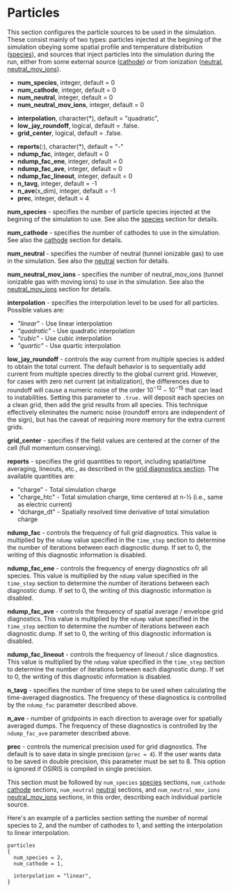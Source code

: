 # Particles

This section configures the particle sources to be used in the
simulation. These consist mainly of two types: particles injected at the
begining of the simulation obeying some spatial profile and temperature
distribution ([species](Species.md)), and
sources that inject particles into the simulation during the run, either
from some external source
([cathode](Cathode.md)) or from ionization
([neutral](Neutrals.md),
[neutral_mov_ions](Neutrals_with_Moving_Ions.md)).

- **num_species**, integer, default = 0
- **num_cathode**, integer, default = 0
- **num_neutral**, integer, default = 0
- **num_neutral_mov_ions**, integer, default = 0

<!-- -->

- **interpolation**, character(\*), default = "quadratic",
- **low_jay_roundoff**, logical, default = .false.
- **grid_center**, logical, default = .false.

<!-- -->

- **reports**(:), character(\*), default = "-"
- **ndump_fac**, integer, default = 0
- **ndump_fac_ene**, integer, default = 0
- **ndump_fac_ave**, integer, default = 0
- **ndump_fac_lineout**, integer, default = 0
- **n_tavg**, integer, default = -1
- **n_ave**(x_dim), integer, default = -1
- **prec**, integer, default = 4

**num_species** - specifies the number of particle species injected at the
begining of the simulation to use. See also the
[species](Species.md) section for details.

**num_cathode** - specifies the number of cathodes to use in the
simulation. See also the [cathode](Cathode.md)
section for details.

**num_neutral** - specifies the number of neutral (tunnel ionizable gas)
to use in the simulation. See also the
[neutral](Neutrals.md) section for details.

**num_neutral_mov_ions** - specifies the number of neutral_mov_ions
(tunnel ionizable gas with moving ions) to use in the simulation. See
also the
[neutral_mov_ions](Neutrals_with_Moving_Ions.md)
section for details.

**interpolation** - specifies the interpolation level to be used for all
particles. Possible values are:

- *"linear"* - Use linear interpolation
- *"quadratic"* - Use quadratic interpolation
- *"cubic"* - Use cubic interpolation
- *"quartic"* - Use quartic interpolation

**low_jay_roundoff** - controls the way current from multiple species is added
to obtain the total current. The default behavior is to sequentially add
current from multiple species directly to the global current grid.
However, for cases with zero net current (at initialization), the
differences due to roundoff will cause a numeric noise of the order
$10^{-12} - 10^{-15}$ that can lead to instabilities.
Setting this parameter to `.true.` will deposit each species on a clean
grid, then add the grid results from all species. This technique
effectively eliminates the numeric noise (roundoff errors are
independent of the sign), but has the caveat of requiring more memory for
the extra current grids.

**grid_center** - specifies if the field values are centered at the corner of the cell (full momentum conserving).

**reports** - specifies the grid quantities to report, including
spatial/time averaging, lineouts, etc., as described in the [grid diagnostics section](Grid_Diagnostics.md). The
available quantities are:

- "charge" - Total simulation charge
- "charge_htc" - Total simulation charge, time centered at n-½ (i.e.,
  same as electric current)
- "dcharge_dt" - Spatially resolved time derivative of total simulation
  charge

**ndump_fac** - controls the frequency of full grid diagnostics. This
value is multiplied by the `ndump` value specified in the `time_step`
section to determine the number of iterations between each diagnostic
dump. If set to 0, the writing of this diagnostic information is
disabled.

**ndump_fac_ene** - controls the frequency of energy diagnostics ofr all species. This
value is multiplied by the `ndump` value specified in the `time_step`
section to determine the number of iterations between each diagnostic
dump. If set to 0, the writing of this diagnostic information is
disabled.

**ndump_fac_ave** - controls the frequency of spatial average / envelope
grid diagnostics. This value is multiplied by the `ndump` value
specified in the `time_step` section to determine the number of
iterations between each diagnostic dump. If set to 0, the writing of this
diagnostic information is disabled.

**ndump_fac_lineout** - controls the frequency of lineout / slice
diagnostics. This value is multiplied by the `ndump` value specified in
the `time_step` section to determine the number of iterations between
each diagnostic dump. If set to 0, the writing of this diagnostic
information is disabled.

**n_tavg** - specifies the number of time steps to be used when
calculating the time-averaged diagnostics. The frequency of these
diagnostics is controlled by the `ndump_fac` parameter described above.

**n_ave** - number of gridpoints in each direction to average over for
spatially averaged dumps. The frequency of these diagnostics is
controlled by the `ndump_fac_ave` parameter described above.

**prec** - controls the numerical precision used for grid diagnostics. The
default is to save data in single precision (`prec = 4`). If the user
wants data to be saved in double precision, this parameter must be set to 8. This option is ignored if OSIRIS is compiled in single precision.

This section must be followed by `num_species`
[species](Species.md) sections, `num_cathode`
[cathode](Cathode.md) sections, `num_neutral`
[neutral](Neutrals.md) sections, and `num_neutral_mov_ions`
[neutral_mov_ions](Neutrals_with_Moving_Ions.md)
sections, in this order, describing each individual particle source.

Here's an example of a particles section setting the number of normal
species to 2, and the number of cathodes to 1, and setting the
interpolation to linear interpolation.

```text
particles
{
  num_species = 2,
  num_cathode = 1,

  interpolation = "linear",
}
```

